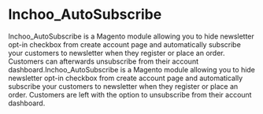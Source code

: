 Inchoo_AutoSubscribe
====================

Inchoo_AutoSubscribe is a Magento module allowing you to hide newsletter opt-in checkbox from create account page and automatically subscribe your customers to newsletter when they register or place an order. Customers can afterwards unsubscribe from their account dashboard.Inchoo_AutoSubscribe is a Magento module allowing you to hide newsletter opt-in checkbox from create account page and automatically subscribe your customers to newsletter when they register or place an order. Customers are left with the option to unsubscribe from their account dashboard.
